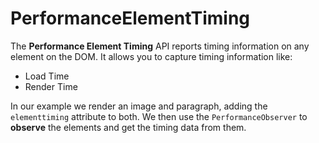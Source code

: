 # PerformanceElementTiming

The **Performance Element Timing** API reports timing information on any element on the DOM. It allows you to capture timing information like:

- Load Time 
- Render Time 


In our example we render an image and paragraph, adding the `elementtiming` attribute to both. We then use the `PerformanceObserver` to **observe** the elements and get the timing data from them. 